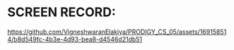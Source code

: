 # SCREEN RECORD:

https://github.com/VigneshwaranElakiya/PRODIGY_CS_05/assets/169158514/b8d549fc-4b3e-4d93-bea8-d4546d21db51


